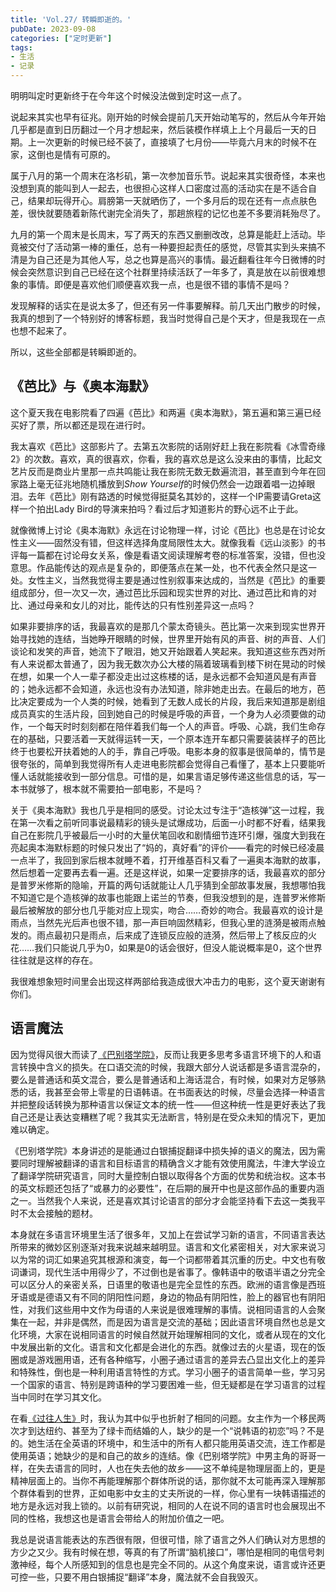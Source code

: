 ```yaml
---
title: 'Vol.27/ 转瞬即逝的。'
pubDate: 2023-09-08
categories: ["定时更新"]
tags:
- 生活
- 记录
---
```


明明叫定时更新终于在今年这个时候没法做到定时这一点了。

说起来其实也早有征兆。刚开始的时候会提前几天开始动笔写的，然后从今年开始几乎都是直到日历翻过一个月才想起来，然后装模作样填上上个月最后一天的日期。上一次更新的时候已经不装了，直接填了七月份——毕竟六月末的时候不在家，这倒也是情有可原的。

属于八月的第一个周末在洛杉矶，第一次参加音乐节。说起来其实很奇怪，本来也没想到真的能叫到人一起去，也很担心这样人口密度过高的活动实在是不适合自己，结果却玩得开心。肩膀第一天就晒伤了，一个多月后的现在还有一点点肤色差，很快就要随着新陈代谢完全消失了，那趟旅程的记忆也差不多要消耗殆尽了。

九月的第一个周末是长周末，写了两天的东西又删删改改，总算是能赶上活动。毕竟被交付了活动第一棒的重任，总有一种要担起责任的感觉，尽管其实到头来搞不清是为自己还是为其他人写，总之也算是高兴的事情。最近翻看往年今日微博的时候会突然意识到自己已经在这个社群里持续活跃了一年多了，真是放在以前很难想象的事情。即便是喜欢他们顺便喜欢我一点，也是很不错的事情不是吗？

发现解释的话实在是说太多了，但还有另一件事要解释。前几天出门散步的时候，我真的想到了一个特别好的博客标题，我当时觉得自己是个天才，但是我现在一点也想不起来了。

所以，这些全部都是转瞬即逝的。

## 《芭比》与《奥本海默》

这个夏天我在电影院看了四遍《芭比》和两遍《奥本海默》，第五遍和第三遍已经买好了票，所以都还是现在进行时。

我太喜欢《芭比》这部影片了。去第五次影院的话刚好赶上我在影院看《冰雪奇缘2》的次数。喜欢，真的很喜欢，你看，我的喜欢总是这么没来由的事情，比起文艺片反而是商业片里那一点共鸣能让我在影院无数无数遍流泪，甚至直到今年在回家路上毫无征兆地随机播放到*Show Yourself*的时候仍然会一边跟着唱一边掉眼泪。去年《芭比》刚有路透的时候觉得挺莫名其妙的，这样一个IP需要请Greta这样一个拍出Lady Bird的导演来拍吗？看过后才知道影片的野心远不止于此。

就像微博上讨论《奥本海默》永远在讨论物理一样，讨论《芭比》也总是在讨论女性主义——固然没有错，但这样选择角度局限性太大。就像我看《远山淡影》的书评每一篇都在讨论母女关系，像是看语文阅读理解考卷的标准答案，没错，但也没意思。作品能传达的观点是复杂的，即便落点在某一处，也不代表全然只是这一处。女性主义，当然我觉得主要是通过性别叙事来达成的，当然是《芭比》的重要组成部分，但一次又一次，通过芭比乐园和现实世界的对比、通过芭比和肯的对比、通过母亲和女儿的对比，能传达的只有性别差异这一点吗？

如果非要排序的话，我最喜欢的是那几个蒙太奇镜头。芭比第一次来到现实世界开始寻找她的连结，当她睁开眼睛的时候，世界里开始有风的声音、树的声音、人们谈论和发笑的声音，她流下了眼泪，她又开始跟着人笑起来。我知道这些东西对所有人来说都太普通了，因为我无数次办公大楼的隔着玻璃看到楼下树在晃动的时候在想，如果一个人一辈子都没走出过这栋楼的话，是永远都不会知道风是有声音的；她永远都不会知道，永远也没有办法知道，除非她走出去。在最后的地方，芭比决定要成为一个人类的时候，她看到了无数人成长的片段，我后来知道那是剧组成员真实的生活片段，回到她自己的时候是呼吸的声音，一个身为人必须要做的动作，一个每天时时刻刻都在陪伴着我们每一个人的声音。呼吸、心跳，我们生命存在的基础，只要活着一天就得运转一天，一个原本连开车都只需要装装样子的芭比终于也要松开扶着她的人的手，靠自己呼吸。电影本身的叙事是很简单的，情节是很夸张的，简单到我觉得所有人走进电影院都会觉得自己看懂了，基本上只要能听懂人话就能接收到一部分信息。可惜的是，如果言语足够传递这些信息的话，写一本书就够了，根本就不需要拍一部电影，不是吗？

关于《奥本海默》我也几乎是相同的感受。讨论太过专注于“造核弹”这一过程，我在第一次看之前听同事说最精彩的镜头是试爆成功，后面一小时都不好看，结果我自己在影院几乎被最后一小时的大量伏笔回收和剧情细节连环引爆，强度大到我在亮起奥本海默标题的时候只发出了“妈的，真好看”的评价——看完的时候已经凌晨一点半了，我回到家后根本就睡不着，打开维基百科又看了一遍奥本海默的故事，然后想着一定要再去看一遍。还是这样说，如果一定要排序的话，我最喜欢的部分是普罗米修斯的隐喻，开篇的两句话就能让人几乎猜到全部故事发展，我想哪怕我不知道它是个造核弹的故事也能跟上诺兰的节奏，但我没想到的是，连普罗米修斯最后被解放的部分也几乎能对应上现实，吻合……奇妙的吻合。我最喜欢的设计是雨点，当然先光后声也很不错，那一声巨响固然精彩，但我心里的涟漪是被雨点触发的。雨点最初只是雨点，后来成了连锁反应般的涟漪，然后带上了核反应的火花……我们只能说几乎为0，如果是0的话会很好，但没人能说概率是0，这个世界往往就是这样的存在。

我很难想象短时间里会出现这样两部给我造成很大冲击力的电影，这个夏天谢谢有你们。

## 语言魔法

因为觉得风很大而读了[《巴别塔学院》](https://book.douban.com/subject/36437966/)，反而让我更多思考多语言环境下的人和语言转换中含义的损失。在口语交流的时候，我跟大部分人说话都是多语言混杂的，要么是普通话和英文混合，要么是普通话和上海话混合，有时候，如果对方足够熟悉的话，我甚至会带上零星的日语韩语。在书面表达的时候，尽量会选择一种语言并把整段话转换为那种语言以保证文本的统一性——但这种统一性是更好表达了我自己还是让表达变糟糕了呢？我其实无法断言，特别是在受众未知的情况下，更加难以确定。

《巴别塔学院》本身讲述的是能通过白银捕捉翻译中损失掉的语义的魔法，因为需要同时理解被翻译的语言和目标语言的精确含义才能有效使用魔法，牛津大学设立了翻译学院研究语言，同时大量控制白银以取得各个方面的优势和统治权。这本书的英文标题还包括了“或暴力的必要性”，在后期的展开中也是这部作品的重要内涵之一。当然我个人来说，还是喜欢其讨论语言的部分才会能坚持看下去这一类我平时不太会接触的题材。

本身就在多语言环境里生活了很多年，又加上在尝试学习新的语言，不同语言表达所带来的微妙区别逐渐对我来说越来越明显。语言和文化紧密相关，对大家来说习以为常的词汇如果追究其根源和演变，每一个词都带着其沉重的历史。中文也有敬词谦词，现代生活中用得少了，不过倒也是省事了。像韩语中的敬语半语之分完全可以区分人的亲密关系，日语里的敬语也是完全显性的东西。欧洲的语言像是西班牙语或是德语又有不同的阴阳性问题，身边的物品有阴阳性，脸上的器官也有阴阳性，对我们这些用中文作为母语的人来说是很难理解的事情。说相同语言的人会聚集在一起，并非是偶然，而是因为语言是交流的基础；因此语言环境自然也总是文化环境，大家在说相同语言的时候自然就开始理解相同的文化，或者从现在的文化中发展出新的文化。语言和文化都是会进化的东西。就像过去的火星语，现在的饭圈或是游戏圈用语，还有各种缩写，小圈子通过语言的差异去凸显出文化上的差异和特殊性，倒也是一种利用语言特性的方式。学习小圈子的语言简单一些，学习另一个国家的语言、特别是跨语种的学习要困难一些，但无疑都是在学习语言的过程当中同时在学习其文化。

在看[《过往人生》](https://movie.douban.com/subject/34963356/)时，我认为其中似乎也折射了相同的问题。女主作为一个移民两次才到达纽约、甚至为了绿卡而结婚的人，缺少的是一个“说韩语的初恋”吗？不是的。她生活在全英语的环境中，和生活中的所有人都只能用英语交流，连工作都是使用英语；她缺少的是和自己的故乡的连结。像《巴别塔学院》中男主角的哥哥一样，在失去语言的同时，人也在失去他的故乡——这不单纯是物理层面上的，更是精神层面上的。当你不再能理解那个群体所说的话，那你就不太可能再深入理解那个群体看到的世界，正如电影中女主的丈夫所说的一样，你心里有一块韩语描述的地方是永远对我上锁的。以前有研究说，相同的人在说不同的语言时也会展现出不同的性格，我想这也是语言会带给人的附加价值之一吧。

我总是说语言能表达的东西很有限，但很可惜，除了语言之外人们确认对方思想的方少之又少。我有时候在想，等真的有了所谓“脑机接口”，哪怕是相同的电信号刺激神经，每个人所感知到的信息也是完全不同的。从这个角度来说，语言或许还更可控一些，只要不用白银捕捉“翻译”本身，魔法就不会自我毁灭。
